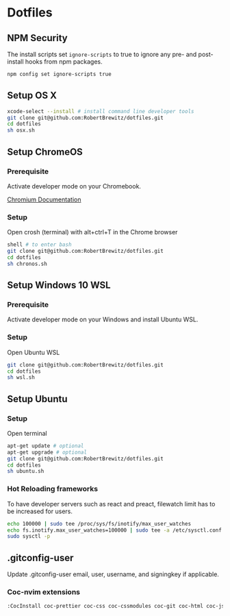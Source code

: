 # Dotfiles

## NPM Security

The install scripts set `ignore-scripts` to true to ignore any pre- and post-install hooks from npm packages.

```bash
npm config set ignore-scripts true
```

## Setup OS X

```bash
xcode-select --install # install command line developer tools
git clone git@github.com:RobertBrewitz/dotfiles.git
cd dotfiles
sh osx.sh
```

## Setup ChromeOS

### Prerequisite

Activate developer mode on your Chromebook.

[Chromium Documentation](https://www.chromium.org/chromium-os/developer-information-for-chrome-os-devices/generic)

### Setup

Open crosh (terminal) with alt+ctrl+T in the Chrome browser

```bash
shell # to enter bash
git clone git@github.com:RobertBrewitz/dotfiles.git
cd dotfiles
sh chronos.sh
```

## Setup Windows 10 WSL

### Prerequisite

Activate developer mode on your Windows and install Ubuntu WSL.

### Setup

Open Ubuntu WSL

```bash
git clone git@github.com:RobertBrewitz/dotfiles.git
cd dotfiles
sh wsl.sh
```

## Setup Ubuntu

### Setup

Open terminal

```bash
apt-get update # optional
apt-get upgrade # optional
git clone git@github.com:RobertBrewitz/dotfiles.git
cd dotfiles
sh ubuntu.sh
```

### Hot Reloading frameworks

To have developer servers such as react and preact, filewatch limit has to be increased for users.

```bash
echo 100000 | sudo tee /proc/sys/fs/inotify/max_user_watches
echo fs.inotify.max_user_watches=100000 | sudo tee -a /etc/sysctl.conf
sudo sysctl -p
```

## .gitconfig-user

Update .gitconfig-user email, user, username, and signingkey if applicable.

### Coc-nvim extensions

```bash
:CocInstall coc-prettier coc-css coc-cssmodules coc-git coc-html coc-json coc-svg coc-tsserver coc-xml coc-yaml coc-markdownlint coc-highlight coc-eslint
```
